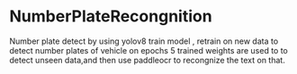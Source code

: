 # NumberPlateRecongnition
Number plate detect by using yolov8 train model , retrain on new data to detect number plates of vehicle on epochs 5
trained weights are used to to detect unseen data,and then use paddleocr to recongnize the text on that.
